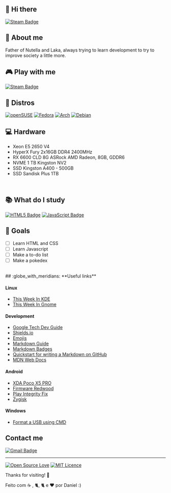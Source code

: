 ## 👋 Hi there

<!--
**danieldilorenzo/danieldilorenzo** is a ✨ _special_ ✨ repository because its `README.md` (this file) appears on your GitHub profile.

Here are some ideas to get you started:

- 🔭 I’m currently working on ...
- 🌱 I’m currently learning ...
- 👯 I’m looking to collaborate on ...
- 🤔 I’m looking for help with ...
- 💬 Ask me about ...
- 📫 How to reach me: ...
- 😄 Pronouns: ...
- ⚡ Fun fact: ...
-->
[![Steam Badge](https://img.shields.io/badge/kde-%54a3d7.svg?style=flat-square&logo=kde&logoColor=#54a3d7&link=https://kde.org)](https://kde.org)



## :bearded_person: **About me**

Father of Nutella and Laka, always trying to learn development to try to improve society a little more.
<br>

## :video_game: **Play with me**

[![Steam Badge](https://img.shields.io/badge/Steam-%23000000.svg?style=flat-square&logo=steam&logoColor=white&link=https://steamcommunity.com/profiles/76561198144395953/)](https://steamcommunity.com/profiles/76561198144395953/)
<br> 
##  :penguin: **Distros**

[![openSUSE](https://img.shields.io/badge/openSUSE%20Tumbleweed-%2364B345?style=flat-square&logo=openSUSE&logoColor=white&link=https://get.opensuse.org/tumbleweed/)](https://get.opensuse.org/tumbleweed/)
[![Fedora](https://img.shields.io/badge/Fedora-294172?style=flat-square&logo=fedora&logoColor=white&link=https://fedoraproject.org/)](https://fedoraproject.org/)
[![Arch](https://img.shields.io/badge/Arch%20Linux-1793D1?logo=arch-linux&logoColor=fff&style=flat-square&link=https://archlinux.org)](https://archlinux.org/)
[![Debian](https://img.shields.io/badge/Debian-D70A53?style=flat-square&logo=debian&logoColor=white&link=debian.org)](https://debian.org)
<br> 
## :computer: **Hardware**

- Xeon E5 2650 V4
- HyperX Fury 2x16GB DDR4 2400MHz
- RX 6600 CLD 8G ASRock AMD Radeon, 8GB, GDDR6
- NVME 1 TB Kingston NV2
- SSD Kingston A400 - 500GB
- SSD Sandisk Plus 1TB
<br>

## :books: **What do I study**

[![HTML5 Badge](https://img.shields.io/badge/html5-%23E34F26.svg?style=flat-square&logo=html5&logoColor=white)](https://www.origamid.com/curso/html-e-css-para-iniciantes)
[![JavaScript Badge](https://img.shields.io/badge/javascript-%23323330.svg??style=flat-square&logo=javascript&logoColor=%23F7DF1A&)](https://www.origamid.com/curso/javascript-completo-es6/)
<br> 

## :dart: **Goals**

- [ ] Learn HTML and CSS
- [ ] Learn Javascript
- [ ] Make a to-do list
- [ ] Make a pokedex

<br> 
## :globe_with_meridians: **Useful links**

#### Linux

- [This Week In KDE](https://pointieststick.com/")
- [This Week In Gnome](https://thisweek.gnome.org/)

#### Development

- [Google Tech Dev Guide](https://techdevguide.withgoogle.com/)
- [Shields.io](https://shields.io/badges)
- [Emojis](https://github.com/ikatyang/emoji-cheat-sheet)
- [Markdown Guide](https://www.markdownguide.org/)
- [Markdown Badges](https://github.com/Ileriayo/markdown-badges)
- [Quickstart for writing a Markdown on GitHub](https://docs.github.com/en/get-started/writing-on-github/getting-started-with-writing-and-formatting-on-github/quickstart-for-writing-on-github)
- [MDN Web Docs](https://developer.mozilla.org/pt-BR/)

#### Android

- [XDA Poco X5 PRO](https://xdaforums.com/f/xiaomi-poco-x5-pro.12721/)
- [Firmware Redwood](https://xiaomifirmwareupdater.com/archive/firmware/redwood/)
- [Play Integrity Fix](https://github.com/chiteroman/PlayIntegrityFix/releases/)
- [Zygisk](https://github.com/Dr-TSNG/ZygiskNext/releases)

#### Windows

- [Format a USB using CMD](https://www.wikihow.com/Format-a-USB-Using-Cmd)

## Contact me

[![Gmail Badge](https://img.shields.io/badge/-Gmail-c14438?style=flat-square&logo=Gmail&logoColor=white&link=mailto:danieldilorenzoferreira@gmail.com)](mailto:danieldilorenzoferreira@gmail.com)

---

[![Open Source Love](https://badges.frapsoft.com/os/v1/open-source.svg?v=103?style=flat-square)](https://github.com/ellerbrock/open-source-badges/) [![MIT Licence](https://badges.frapsoft.com/os/mit/mit.svg?v=103?style=flat-square)](https://opensource.org/licenses/mit-license.php)

Thanks for visiting! 👋

Feito com &#9749; , &#128008;, &#128008; e <g-emoji class="g-emoji" alias="heart" fallback-src="https://github.githubassets.com/images/icons/emoji/unicode/2764.png">❤️</g-emoji> por Daniel :)



<!--

Badge de <3 Software Livre

https://github.com/ellerbrock/open-source-badges

 -->
